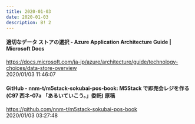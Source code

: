 ```yaml
---
title: 2020-01-03
date: 2020-01-03
description: B! 2
---
```


#### 適切なデータ ストアの選択 - Azure Application Architecture Guide | Microsoft Docs
https://docs.microsoft.com/ja-jp/azure/architecture/guide/technology-choices/data-store-overview<br>
2020/01/03 11:46:07<br>


#### GitHub - nnm-t/m5stack-sokubai-pos-book: M5Stack で即売会レジを作る (C97 西ネ-07a 「あるいていこう。」委託) 原稿
https://github.com/nnm-t/m5stack-sokubai-pos-book<br>
2020/01/03 03:27:48<br>


